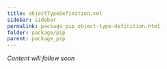 ```yaml
---
title: objectTypeDefinition.xml
sidebar: sidebar
permalink: package_pip_object-type-definition.html
folder: package/pip
parent: package_pip
---
```


*Content will follow soon*

